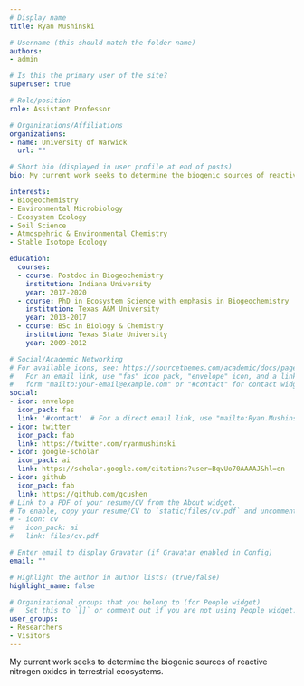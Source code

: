 ```yaml
---
# Display name
title: Ryan Mushinski

# Username (this should match the folder name)
authors:
- admin

# Is this the primary user of the site?
superuser: true

# Role/position
role: Assistant Professor

# Organizations/Affiliations
organizations:
- name: University of Warwick
  url: ""

# Short bio (displayed in user profile at end of posts)
bio: My current work seeks to determine the biogenic sources of reactive nitrogen oxides in terrestrial ecosystems.

interests:
- Biogeochemistry
- Environmental Microbiology
- Ecosystem Ecology
- Soil Science
- Atmospehric & Environmental Chemistry
- Stable Isotope Ecology

education:
  courses:
  - course: Postdoc in Biogeochemistry
    institution: Indiana University
    year: 2017-2020
  - course: PhD in Ecosystem Science with emphasis in Biogeochemistry
    institution: Texas A&M University
    year: 2013-2017
  - course: BSc in Biology & Chemistry
    institution: Texas State University
    year: 2009-2012

# Social/Academic Networking
# For available icons, see: https://sourcethemes.com/academic/docs/page-builder/#icons
#   For an email link, use "fas" icon pack, "envelope" icon, and a link in the
#   form "mailto:your-email@example.com" or "#contact" for contact widget.
social:
- icon: envelope
  icon_pack: fas
  link: '#contact'  # For a direct email link, use "mailto:Ryan.Mushinski@warwick.ac.uk".
- icon: twitter
  icon_pack: fab
  link: https://twitter.com/ryanmushinski
- icon: google-scholar
  icon_pack: ai
  link: https://scholar.google.com/citations?user=BqvUo70AAAAJ&hl=en
- icon: github
  icon_pack: fab
  link: https://github.com/gcushen
# Link to a PDF of your resume/CV from the About widget.
# To enable, copy your resume/CV to `static/files/cv.pdf` and uncomment the lines below.
# - icon: cv
#   icon_pack: ai
#   link: files/cv.pdf

# Enter email to display Gravatar (if Gravatar enabled in Config)
email: ""

# Highlight the author in author lists? (true/false)
highlight_name: false

# Organizational groups that you belong to (for People widget)
#   Set this to `[]` or comment out if you are not using People widget.
user_groups:
- Researchers
- Visitors
---
```


My current work seeks to determine the biogenic sources of reactive nitrogen oxides in terrestrial ecosystems.
